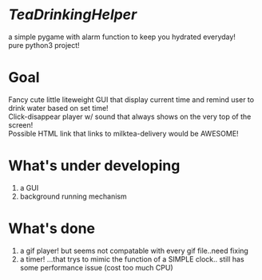 # <em>TeaDrinkingHelper</em>
a simple pygame with alarm function to keep you hydrated everyday!<br />
pure python3 project!



# Goal
Fancy cute little liteweight GUI that display current time and remind user to drink water based on set time!<br />
Click-disappear player w/ sound that always shows on the very top of the screen!<br />
Possible HTML link that links to milktea-delivery would be AWESOME!<br />

# What's under developing
1. a GUI
2. background running mechanism

# What's done
1. a gif player! but seems not compatable with every gif file..need fixing
2. a timer! ...that trys to mimic the function of a SIMPLE clock.. still has some performance issue (cost too much CPU)
